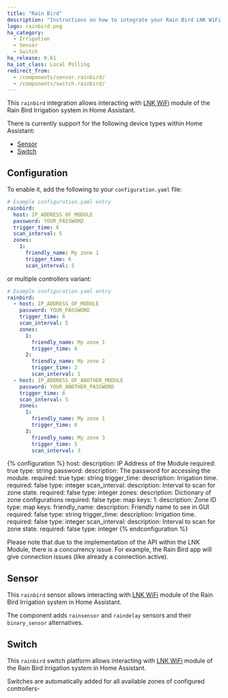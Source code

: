 ```yaml
---
title: "Rain Bird"
description: "Instructions on how to integrate your Rain Bird LNK WiFi Module within Home Assistant."
logo: rainbird.png
ha_category:
  - Irrigation
  - Sensor
  - Switch
ha_release: 0.61
ha_iot_class: Local Polling
redirect_from:
  - /components/sensor.rainbird/
  - /components/switch.rainbird/
---
```


This `rainbird` integration allows interacting with [LNK WiFi](http://www.rainbird.com/landscape/products/controllers/LNK-WiFi.htm) module of the Rain Bird Irrigation system in Home Assistant.

There is currently support for the following device types within Home Assistant:

- [Sensor](#sensor)
- [Switch](#switch)

## Configuration

To enable it, add the following to your `configuration.yaml` file:

```yaml
# Example configuration.yaml entry
rainbird:
  host: IP_ADDRESS_OF_MODULE
  password: YOUR_PASSWORD
  trigger_time: 6
  scan_interval: 5
  zones:
    1:
      friendly_name: My zone 1
      trigger_time: 6
      scan_interval: 5
```

or multiple controllers variant:

```yaml
# Example configuration.yaml entry
rainbird:
  - host: IP_ADDRESS_OF_MODULE
    password: YOUR_PASSWORD
    trigger_time: 6
    scan_interval: 5
    zones:
      1:
        friendly_name: My zone 1
        trigger_time: 6
      2:
        friendly_name: My zone 2
        trigger_time: 2
        scan_interval: 1
  - host: IP_ADDRESS_OF_ANOTHER_MODULE
    password: YOUR_ANOTHER_PASSWORD
    trigger_time: 6
    scan_interval: 5
    zones:
      1:
        friendly_name: My zone 1
        trigger_time: 6
      3:
        friendly_name: My zone 3
        trigger_time: 5
        scan_interval: 3
```

{% configuration %}
host:
  description: IP Address of the Module
  required: true
  type: string
password:
  description: The password for accessing the module.
  required: true
  type: string
trigger_time:
  description: Irrigation time.
  required: false
  type: integer
scan_interval:
  description: Interval to scan for zone state.
  required: false
  type: integer
zones:
  description: Dictionary of zone configurations
  required: false
  type: map
  keys:
    1:
      description: Zone ID
      type: map
      keys:
        friendly_name:
          description: Friendly name to see in GUI
          required: false
          type: string
        trigger_time:
          description: Irrigation time.
          required: false
          type: integer
        scan_interval:
          description: Interval to scan for zone state.
          required: false
          type: integer
{% endconfiguration %}

<div class='note'>
Please note that due to the implementation of the API within the LNK Module, there is a concurrency issue. For example, the Rain Bird app will give connection issues (like already a connection active).
</div>

## Sensor

This `rainbird` sensor allows interacting with [LNK WiFi](http://www.rainbird.com/landscape/products/controllers/LNK-WiFi.htm) module of the Rain Bird Irrigation system in Home Assistant.

The component adds `rainsensor` and `raindelay` sensors and their `binary_sensor` alternatives.

## Switch

This `rainbird` switch platform allows interacting with [LNK WiFi](http://www.rainbird.com/landscape/products/controllers/LNK-WiFi.htm) module of the Rain Bird Irrigation system in Home Assistant.

Switches are automatically added for all available zones of configured controllers-


